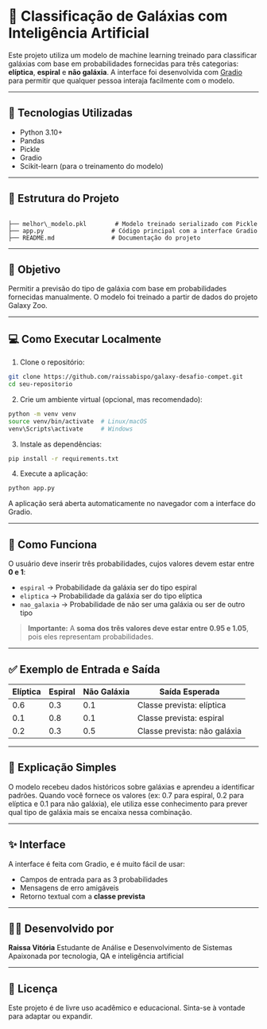 
# 🔭 Classificação de Galáxias com Inteligência Artificial

Este projeto utiliza um modelo de machine learning treinado para classificar galáxias com base em probabilidades fornecidas para três categorias: **elíptica**, **espiral** e **não galáxia**. A interface foi desenvolvida com [Gradio](https://www.gradio.app/) para permitir que qualquer pessoa interaja facilmente com o modelo.

---

## 🚀 Tecnologias Utilizadas

- Python 3.10+
- Pandas
- Pickle
- Gradio
- Scikit-learn (para o treinamento do modelo)

---

## 📁 Estrutura do Projeto

```

├── melhor\_modelo.pkl        # Modelo treinado serializado com Pickle
├── app.py                   # Código principal com a interface Gradio
├── README.md                # Documentação do projeto

````

---

## 🎯 Objetivo

Permitir a previsão do tipo de galáxia com base em probabilidades fornecidas manualmente. O modelo foi treinado a partir de dados do projeto Galaxy Zoo.

---

## 💻 Como Executar Localmente

1. Clone o repositório:

```bash
git clone https://github.com/raissabispo/galaxy-desafio-compet.git
cd seu-repositorio
````

2. Crie um ambiente virtual (opcional, mas recomendado):

```bash
python -m venv venv
source venv/bin/activate  # Linux/macOS
venv\Scripts\activate     # Windows
```

3. Instale as dependências:

```bash
pip install -r requirements.txt
```

4. Execute a aplicação:

```bash
python app.py
```

A aplicação será aberta automaticamente no navegador com a interface do Gradio.

---

## 📌 Como Funciona

O usuário deve inserir três probabilidades, cujos valores devem estar entre **0 e 1**:

* `espiral` → Probabilidade da galáxia ser do tipo espiral
* `eliptica` → Probabilidade da galáxia ser do tipo elíptica
* `nao_galaxia` → Probabilidade de não ser uma galáxia ou ser de outro tipo

> **Importante:** A **soma dos três valores deve estar entre 0.95 e 1.05**, pois eles representam probabilidades.

---

## ✅ Exemplo de Entrada e Saída

| Elíptica | Espiral | Não Galáxia | Saída Esperada               |
| -------- | ------- | ----------- | ---------------------------- |
| 0.6      | 0.3     | 0.1         | Classe prevista: elíptica    |
| 0.1      | 0.8     | 0.1         | Classe prevista: espiral     |
| 0.2      | 0.3     | 0.5         | Classe prevista: não galáxia |

---

## 💬 Explicação Simples

O modelo recebeu dados históricos sobre galáxias e aprendeu a identificar padrões. Quando você fornece os valores (ex: 0.7 para espiral, 0.2 para elíptica e 0.1 para não galáxia), ele utiliza esse conhecimento para prever qual tipo de galáxia mais se encaixa nessa combinação.

---

## ✨ Interface

A interface é feita com Gradio, e é muito fácil de usar:

* Campos de entrada para as 3 probabilidades
* Mensagens de erro amigáveis
* Retorno textual com a **classe prevista**

---

## 👩‍💻 Desenvolvido por

**Raissa Vitória**
Estudante de Análise e Desenvolvimento de Sistemas
Apaixonada por tecnologia, QA e inteligência artificial

---

## 📜 Licença

Este projeto é de livre uso acadêmico e educacional. Sinta-se à vontade para adaptar ou expandir.


```
